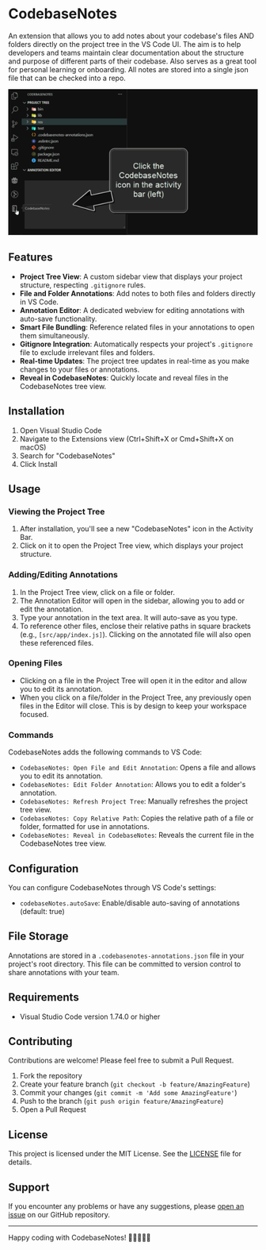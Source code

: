 # CodebaseNotes

An extension that allows you to add notes about your codebase's files AND folders directly on the project tree in the VS Code UI. The aim is to help developers and teams maintain clear documentation about the structure and purpose of different parts of their codebase. Also serves as a great tool for personal learning or onboarding. All notes are stored into a single json file that can be checked into a repo.

![CodebaseNotes Demo](https://raw.githubusercontent.com/Firebrand/codebasenotes/main/resources/demo4.gif)

## Features

- **Project Tree View**: A custom sidebar view that displays your project structure, respecting `.gitignore` rules.
- **File and Folder Annotations**: Add notes to both files and folders directly in VS Code.
- **Annotation Editor**: A dedicated webview for editing annotations with auto-save functionality.
- **Smart File Bundling**: Reference related files in your annotations to open them simultaneously.
- **Gitignore Integration**: Automatically respects your project's `.gitignore` file to exclude irrelevant files and folders.
- **Real-time Updates**: The project tree updates in real-time as you make changes to your files or annotations.
- **Reveal in CodebaseNotes**: Quickly locate and reveal files in the CodebaseNotes tree view.

## Installation

1. Open Visual Studio Code
2. Navigate to the Extensions view (Ctrl+Shift+X or Cmd+Shift+X on macOS)
3. Search for "CodebaseNotes"
4. Click Install

## Usage

### Viewing the Project Tree

1. After installation, you'll see a new "CodebaseNotes" icon in the Activity Bar.
2. Click on it to open the Project Tree view, which displays your project structure.

### Adding/Editing Annotations

1. In the Project Tree view, click on a file or folder.
2. The Annotation Editor will open in the sidebar, allowing you to add or edit the annotation.
3. Type your annotation in the text area. It will auto-save as you type.
4. To reference other files, enclose their relative paths in square brackets (e.g., `[src/app/index.js]`). Clicking on the annotated file will also open these referenced files.

### Opening Files

- Clicking on a file in the Project Tree will open it in the editor and allow you to edit its annotation.
- When you click on a file/folder in the Project Tree, any previously open files in the Editor will close. This is by design to keep your workspace focused.

### Commands

CodebaseNotes adds the following commands to VS Code:

- `CodebaseNotes: Open File and Edit Annotation`: Opens a file and allows you to edit its annotation.
- `CodebaseNotes: Edit Folder Annotation`: Allows you to edit a folder's annotation.
- `CodebaseNotes: Refresh Project Tree`: Manually refreshes the project tree view.
- `CodebaseNotes: Copy Relative Path`: Copies the relative path of a file or folder, formatted for use in annotations.
- `CodebaseNotes: Reveal in CodebaseNotes`: Reveals the current file in the CodebaseNotes tree view.

## Configuration

You can configure CodebaseNotes through VS Code's settings:

- `codebaseNotes.autoSave`: Enable/disable auto-saving of annotations (default: true)

## File Storage

Annotations are stored in a `.codebasenotes-annotations.json` file in your project's root directory. This file can be committed to version control to share annotations with your team.

## Requirements

- Visual Studio Code version 1.74.0 or higher

## Contributing

Contributions are welcome! Please feel free to submit a Pull Request.

1. Fork the repository
2. Create your feature branch (`git checkout -b feature/AmazingFeature`)
3. Commit your changes (`git commit -m 'Add some AmazingFeature'`)
4. Push to the branch (`git push origin feature/AmazingFeature`)
5. Open a Pull Request

## License

This project is licensed under the MIT License. See the [LICENSE](LICENSE) file for details.

## Support

If you encounter any problems or have any suggestions, please [open an issue](https://github.com/Firebrand/codebasenotes/issues) on our GitHub repository.

---

Happy coding with CodebaseNotes! 📝👨‍💻👩‍💻